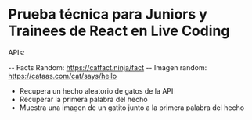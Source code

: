 # Prueba técnica para Juniors y Trainees de React en Live Coding

APIs:

-- Facts Random: https://catfact.ninja/fact
-- Imagen random: https://cataas.com/cat/says/hello

- Recupera un hecho aleatorio de gatos de la API 
- Recuperar la primera palabra del hecho 
- Muestra una imagen de un gatito junto a la primera palabra del hecho
